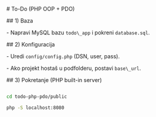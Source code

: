 \# To-Do (PHP OOP + PDO)



\## 1) Baza

\- Napravi MySQL bazu `todo\_app` i pokreni `database.sql`.



\## 2) Konfiguracija

\- Uredi `config/config.php` (DSN, user, pass).

\- Ako projekt hostaš u podfolderu, postavi `base\_url`.



\## 3) Pokretanje (PHP built-in server)

```bash

cd todo-php-pdo/public

php -S localhost:8080



